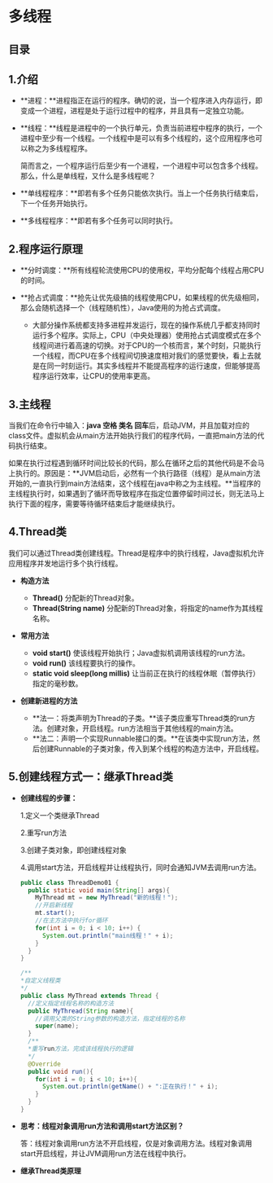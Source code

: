 # 多线程

## 目录

## 1.介绍
* **进程：**进程指正在运行的程序。确切的说，当一个程序进入内存运行，即变成一个进程，进程是处于运行过程中的程序，并且具有一定独立功能。

* **线程：**线程是进程中的一个执行单元，负责当前进程中程序的执行，一个进程中至少有一个线程。一个线程中是可以有多个线程的，这个应用程序也可以称之为多线程程序。

  简而言之，一个程序运行后至少有一个进程，一个进程中可以包含多个线程。
那么，什么是单线程，又什么是多线程呢？

* **单线程程序：**即若有多个任务只能依次执行。当上一个任务执行结束后，下一个任务开始执行。

* **多线程程序：**即若有多个任务可以同时执行。

## 2.程序运行原理

* **分时调度：**所有线程轮流使用CPU的使用权，平均分配每个线程占用CPU的时间。

* **抢占式调度：**抢先让优先级搞的线程使用CPU，如果线程的优先级相同，那么会随机选择一个（线程随机性），Java使用的为抢占式调度。

  * 大部分操作系统都支持多进程并发运行，现在的操作系统几乎都支持同时运行多个程序。实际上，CPU（中央处理器）使用抢占式调度模式在多个线程间进行着高速的切换。对于CPU的一个核而言，某个时刻，只能执行一个线程，而CPU在多个线程间切换速度相对我们的感觉要快，看上去就是在同一时刻运行。其实多线程并不能提高程序的运行速度，但能够提高程序运行效率，让CPU的使用率更高。

## 3.主线程
当我们在命令行中输入：**java 空格 类名 回车**后，启动JVM，并且加载对应的class文件。虚拟机会从main方法开始执行我们的程序代码，一直把main方法的代码执行结束。

如果在执行过程遇到循环时间比较长的代码，那么在循环之后的其他代码是不会马上执行的。原因是：**JVM启动后，必然有一个执行路径（线程）是从main方法开始的,一直执行到main方法结束，这个线程在java中称之为主线程。**当程序的主线程执行时，如果遇到了循环而导致程序在指定位置停留时间过长，则无法马上执行下面的程序，需要等待循环结束后才能继续执行。

## 4.Thread类
我们可以通过Thread类创建线程。Thread是程序中的执行线程，Java虚拟机允许应用程序并发地运行多个执行线程。

* **构造方法**
  * **Thread()** 分配新的Thread对象。
  * **Thread(String name)** 分配新的Thread对象，将指定的name作为其线程名称。

* **常用方法**
  * **void start()** 使该线程开始执行；Java虚拟机调用该线程的run方法。
  * **void run()** 该线程要执行的操作。
  * **static void sleep(long millis)** 让当前正在执行的线程休眠（暂停执行）指定的毫秒数。

* **创建新进程的方法**
  * **法一：将类声明为Thread的子类。**该子类应重写Thread类的run方法。创建对象，开启线程。run方法相当于其他线程的main方法。
  * **法二：声明一个实现Runnable接口的类。**在该类中实现run方法，然后创建Runnable的子类对象，传入到某个线程的构造方法中，开启线程。

## 5.创建线程方式一：继承Thread类

* **创建线程的步骤：**

  1.定义一个类继承Thread

  2.重写run方法

  3.创建子类对象，即创建线程对象

  4.调用start方法，开启线程并让线程执行，同时会通知JVM去调用run方法。

  ```java
  public class ThreadDemo01 {
    public static void main(String[] args){
      MyThread mt = new MyThread("新的线程！");
      //开启新线程
      mt.start();
      //在主方法中执行for循环
      for(int i = 0; i < 10; i++) {
        System.out.println("main线程！" + i);
      }
    }
  }

  /**
  *自定义线程类
  */
  public class MyThread extends Thread {
    //定义指定线程名称的构造方法
    public MyThread(String name){
      //调用父类的String参数的构造方法，指定线程的名称
      super(name);
    }
    /**
    *重写run方法，完成该线程执行的逻辑
    */
    @Override
    public void run(){
      for(int i = 0; i < 10; i++){
        System.out.println(getName() + ":正在执行！" + i);
      }
    }
  }
  ```
* **思考：线程对象调用run方法和调用start方法区别？**

  答：线程对象调用run方法不开启线程，仅是对象调用方法。线程对象调用start开启线程，并让JVM调用run方法在线程中执行。

* **继承Thread类原理**

